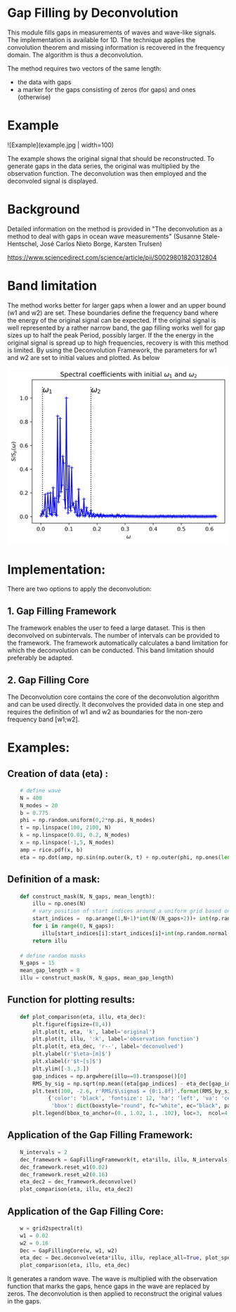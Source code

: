# Gap Filling by Deconvolution

This module fills gaps in measurements of waves and wave-like signals. The implementation is available for 1D. The technique applies the convolution theorem and missing information is recovered in the frequency domain. The algorithm is thus a deconvolution. 

The method requires two vectors of the same length: 
- the data with gaps 
- a marker for the gaps consisting of zeros (for gaps) and ones (otherwise)

# Example

![Example](example.jpg | width=100)

The example shows the original signal that should be reconstructed. To generate gaps in the data series, the original was multiplied by the observation function. The deconvolution was then employed and the deconvoled signal is displayed.


# Background 
Detailed information on the method is provided in 
"The deconvolution as a method to deal with gaps in ocean wave measurements" (Susanne Støle-Hentschel, José Carlos Nieto Borge, Karsten Trulsen)

https://www.sciencedirect.com/science/article/pii/S0029801820312804

# Band limitation
The method works better for larger gaps when a lower and an upper bound (w1 and w2) are set. These boundaries define the frequency band where the energy of the original signal can be expected. If the original signal is well represented by a rather narrow band, the gap filling works well for gap sizes up to half the peak Period, possibly larger. If the the energy in the original signal is spread up to high frequencies, recovery is with this method is limited. By using the Deconvolution Framework, the parameters for w1 and w2 are set to initial values and plotted. As below

![BandLimit](band_limit.jpg)


# Implementation:

There are two options to apply the deconvolution:

## 1. Gap Filling Framework
The framework enables the user to feed a large dataset. This is then deconvolved on subintervals. The number of intervals can be provided to the framework. The framework automatically calculates a band limitation for which the deconvolution can be conducted. This band limitation should preferably be adapted.
    
## 2. Gap Filling Core
The Deconvolution core contains the core of the deconvolution algorithm and can be used directly. It deconvolves the provided data in one step and requires the definition of w1 and w2 as boundaries for the non-zero frequency band [w1;w2].

# Examples:

## Creation of data (eta) :
```python
    # define wave
    N = 400 
    N_modes = 20
    b = 0.775
    phi = np.random.uniform(0,2*np.pi, N_modes)
    t = np.linspace(100, 2100, N)
    k = np.linspace(0.01, 0.2, N_modes) 
    x = np.linspace(-1,5, N_modes)
    amp = rice.pdf(x, b)
    eta = np.dot(amp, np.sin(np.outer(k, t) + np.outer(phi, np.ones(len(t))) ))
```

## Definition of a mask:
```python
    def construct_mask(N, N_gaps, mean_length):
        illu = np.ones(N)
        # vary position of start indices around a uniform grid based on uniform distribution
        start_indices =  np.arange(1,N+1)*int(N/(N_gaps+2))+ int(np.random.uniform(0.05*N))
        for i in range(0, N_gaps):
           illu[start_indices[i]:start_indices[i]+int(np.random.normal(mean_length, 2))] = 0
        return illu  

    # define random masks  
    N_gaps = 15
    mean_gap_length = 8
    illu = construct_mask(N, N_gaps, mean_gap_length)    
```
   
## Function for plotting results:   
```python     
    def plot_comparison(eta, illu, eta_dec):
        plt.figure(figsize=(8,4))
        plt.plot(t, eta, 'k', label='original')
        plt.plot(t, illu, ':k', label='observation function')
        plt.plot(t, eta_dec, 'r--', label='deconvolved')
        plt.ylabel(r'$\eta~[m]$')
        plt.xlabel(r'$t~[s]$')
        plt.ylim([-3.,3.])
        gap_indices = np.argwhere(illu==0).transpose()[0]
        RMS_by_sig = np.sqrt(np.mean((eta[gap_indices] - eta_dec[gap_indices])**2)) / np.sqrt(np.var(eta))
        plt.text(100, -2.6, r'RMS/$\sigma$ = {0:1.8f}'.format(RMS_by_sig),
             {'color': 'black', 'fontsize': 12, 'ha': 'left', 'va': 'center',
              'bbox': dict(boxstyle="round", fc="white", ec="black", pad=0.2)})
        plt.legend(bbox_to_anchor=(0., 1.02, 1., .102), loc=3,  ncol=4, mode="expand", borderaxespad=0.)
```

## Application of the Gap Filling Framework:
```python
    N_intervals = 2
    dec_framework = GapFillingFramework(t, eta*illu, illu, N_intervals)
    dec_framework.reset_w1(0.02) 
    dec_framework.reset_w2(0.16)
    eta_dec2 = dec_framework.deconvolve()
    plot_comparison(eta, illu, eta_dec2)
```


## Application of the Gap Filling Core:
```python
    w = grid2spectral(t)
    w1 = 0.02
    w2 = 0.16
    Dec = GapFillingCore(w, w1, w2)      
    eta_dec = Dec.deconvolve(eta*illu, illu, replace_all=True, plot_spec=False)
    plot_comparison(eta, illu, eta_dec)
```


It generates a random wave. The wave is multiplied with the observation function that marks the gaps, hence gaps in the wave are replaced by zeros. The deconvolution is then applied to reconstruct the original values in the gaps. 





